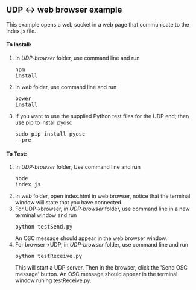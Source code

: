 ## UDP <-> web browser example

This example opens a web socket in a web page that communicate to the index.js file.

#### To Install:

1. In *UDP-browser* folder, use command line and run <pre>npm install</pre>
2. In *web* folder, use command line and run <pre>bower install</pre>
3. If you want to use the supplied Python test files for the UDP end; then use pip to install pyosc <pre>sudo pip install pyosc --pre</pre>

#### To Test:

1. In *UDP-browser* folder, Use command line and run <pre>node index.js</pre>
2. In *web* folder, open index.html in web browser, notice that the terminal window will state that you have connected.
3. For UDP->browser, in *UDP-browser* folder, use command line in a new terminal window and run <pre>python testSend.py</pre> An OSC message should appear in the web browser window.
4. For browser->UDP, in *UDP-browser* folder, use command line and run <pre>python testReceive.py</pre> This will start a UDP server. Then in the browser, click the 'Send OSC message' button. An OSC message should appear in the terminal window runing testReceive.py.
